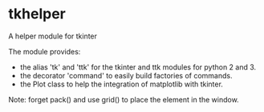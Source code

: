 # tkhelper
A helper module for tkinter

The module provides:
- the alias 'tk' and 'ttk' for the tkinter and ttk modules for python 2 and 3.
- the decorator 'command' to easily build factories of commands.
- the Plot class to help the integration of matplotlib with tkinter.

Note: forget pack() and use grid() to place the element in the window.
